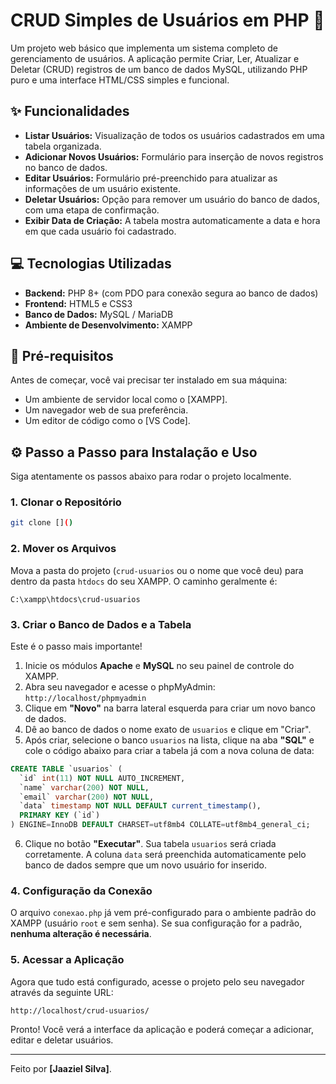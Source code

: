 # CRUD Simples de Usuários em PHP 🚀

Um projeto web básico que implementa um sistema completo de gerenciamento de usuários. A aplicação permite Criar, Ler, Atualizar e Deletar (CRUD) registros de um banco de dados MySQL, utilizando PHP puro e uma interface HTML/CSS simples e funcional.

## ✨ Funcionalidades

* **Listar Usuários:** Visualização de todos os usuários cadastrados em uma tabela organizada.
* **Adicionar Novos Usuários:** Formulário para inserção de novos registros no banco de dados.
* **Editar Usuários:** Formulário pré-preenchido para atualizar as informações de um usuário existente.
* **Deletar Usuários:** Opção para remover um usuário do banco de dados, com uma etapa de confirmação.
* **Exibir Data de Criação:** A tabela mostra automaticamente a data e hora em que cada usuário foi cadastrado.


## 💻 Tecnologias Utilizadas

* **Backend:** PHP 8+ (com PDO para conexão segura ao banco de dados)
* **Frontend:** HTML5 e CSS3
* **Banco de Dados:** MySQL / MariaDB
* **Ambiente de Desenvolvimento:** XAMPP 

## 🔧 Pré-requisitos

Antes de começar, você vai precisar ter instalado em sua máquina:
* Um ambiente de servidor local como o [XAMPP].
* Um navegador web de sua preferência.
* Um editor de código como o [VS Code].

## ⚙️ Passo a Passo para Instalação e Uso

Siga atentamente os passos abaixo para rodar o projeto localmente.

### 1. Clonar o Repositório


```bash
git clone []()
```


### 2. Mover os Arquivos

Mova a pasta do projeto (`crud-usuarios` ou o nome que você deu) para dentro da pasta `htdocs` do seu XAMPP. O caminho geralmente é:

```
C:\xampp\htdocs\crud-usuarios
```

### 3. Criar o Banco de Dados e a Tabela

Este é o passo mais importante!

1.  Inicie os módulos **Apache** e **MySQL** no seu painel de controle do XAMPP.
2.  Abra seu navegador e acesse o phpMyAdmin: `http://localhost/phpmyadmin`
3.  Clique em **"Novo"** na barra lateral esquerda para criar um novo banco de dados.
4.  Dê ao banco de dados o nome exato de `usuarios` e clique em "Criar".
5.  Após criar, selecione o banco `usuarios` na lista, clique na aba **"SQL"** e cole o código abaixo para criar a tabela já com a nova coluna de data:

```sql
CREATE TABLE `usuarios` (
  `id` int(11) NOT NULL AUTO_INCREMENT,
  `name` varchar(200) NOT NULL,
  `email` varchar(200) NOT NULL,
  `data` timestamp NOT NULL DEFAULT current_timestamp(),
  PRIMARY KEY (`id`)
) ENGINE=InnoDB DEFAULT CHARSET=utf8mb4 COLLATE=utf8mb4_general_ci;
```
6.  Clique no botão **"Executar"**. Sua tabela `usuarios` será criada corretamente. A coluna `data` será preenchida automaticamente pelo banco de dados sempre que um novo usuário for inserido.

### 4. Configuração da Conexão

O arquivo `conexao.php` já vem pré-configurado para o ambiente padrão do XAMPP (usuário `root` e sem senha). Se sua configuração for a padrão, **nenhuma alteração é necessária**.

### 5. Acessar a Aplicação

Agora que tudo está configurado, acesse o projeto pelo seu navegador através da seguinte URL:

```
http://localhost/crud-usuarios/
```
Pronto! Você verá a interface da aplicação e poderá começar a adicionar, editar e deletar usuários.

---

Feito por **[Jaaziel Silva]**.
